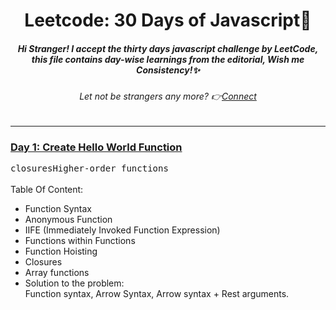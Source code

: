 <h1 align="center">Leetcode: 30 Days of Javascript🎯</h1>
<h5 align="center"><i> Hi Stranger! I accept the thirty days javascript challenge by LeetCode, this file contains day-wise learnings from the editorial, Wish me Consistency!✨</i></h5>
<h6 align="center"><i>Let not be strangers any more? 👉<a href= "https://www.linkedin.com/in/sugam-goel-india/">Connect</a></i></h6> 
<hr>

<h3> <u>Day 1: Create Hello World Function </u></h3><kbd>closures</kbd><kbd>Higher-order functions</kbd>
<br><br>Table Of Content:
<ul>
  <li>Function Syntax</li>
  <li>Anonymous Function</li>
  <li>IIFE (Immediately Invoked Function Expression)</li>
  <li>Functions within Functions</li>
  <li>Function Hoisting</li>
  <li>Closures</li>
  <li>Array functions</li>
  <li>Solution to the problem: 
    <br>Function syntax, Arrow Syntax, Arrow syntax + Rest arguments.</li>
  
</ul>
<table>
  
  </table>







